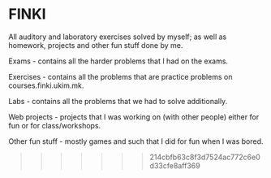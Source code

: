 # FINKI
All auditory and laboratory exercises solved by myself; as well as homework, projects and other fun stuff done by me.

Exams - contains all the harder problems that I had on the exams.

Exercises - contains all the problems that are practice problems on courses.finki.ukim.mk.

Labs - contains all the problems that we had to solve additionally.

Web projects - projects that I was working on (with other people) either for fun or for class/workshops.

Other fun stuff - mostly games and such that I did for fun when I was bored.

>>>>>>> 214cbfb63c8f3d7524ac772c6e0d33cfe8aff369
